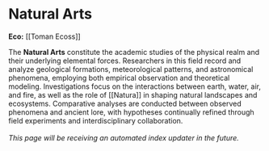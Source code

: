 # Natural Arts

**Eco:** [[Toman Ecoss]]

The **Natural Arts** constitute the academic studies of the physical realm and their underlying elemental forces. Researchers in this field record and analyze geological formations, meteorological patterns, and astronomical phenomena, employing both empirical observation and theoretical modeling. Investigations focus on the interactions between earth, water, air, and fire, as well as the role of [[Natura]] in shaping natural landscapes and ecosystems. Comparative analyses are conducted between observed phenomena and ancient lore, with hypotheses continually refined through field experiments and interdisciplinary collaboration.
<br>
<br>
*This page will be receiving an automated index updater in the future.*